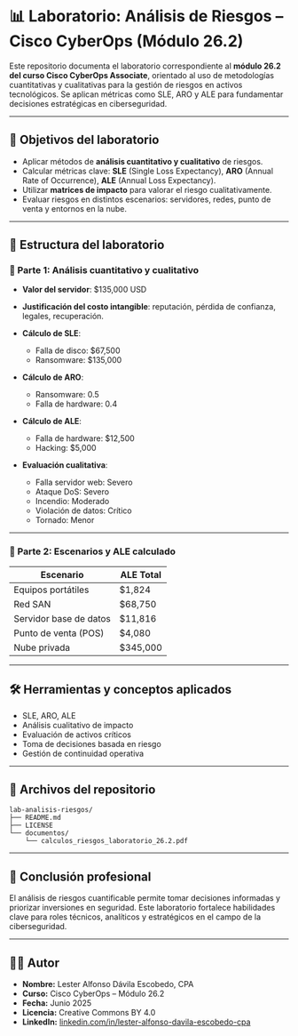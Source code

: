 # 📊 Laboratorio: Análisis de Riesgos – Cisco CyberOps (Módulo 26.2)

Este repositorio documenta el laboratorio correspondiente al **módulo 26.2 del curso Cisco CyberOps Associate**, orientado al uso de metodologías cuantitativas y cualitativas para la gestión de riesgos en activos tecnológicos. Se aplican métricas como SLE, ARO y ALE para fundamentar decisiones estratégicas en ciberseguridad.

---

## 🎯 Objetivos del laboratorio

- Aplicar métodos de **análisis cuantitativo y cualitativo** de riesgos.
- Calcular métricas clave: **SLE** (Single Loss Expectancy), **ARO** (Annual Rate of Occurrence), **ALE** (Annual Loss Expectancy).
- Utilizar **matrices de impacto** para valorar el riesgo cualitativamente.
- Evaluar riesgos en distintos escenarios: servidores, redes, punto de venta y entornos en la nube.

---

## 🧪 Estructura del laboratorio

### 🔹 Parte 1: Análisis cuantitativo y cualitativo

- **Valor del servidor**: $135,000 USD
- **Justificación del costo intangible**: reputación, pérdida de confianza, legales, recuperación.
- **Cálculo de SLE**:
  - Falla de disco: $67,500
  - Ransomware: $135,000
- **Cálculo de ARO**:
  - Ransomware: 0.5
  - Falla de hardware: 0.4
- **Cálculo de ALE**:
  - Falla de hardware: $12,500
  - Hacking: $5,000

- **Evaluación cualitativa**:
  - Falla servidor web: Severo
  - Ataque DoS: Severo
  - Incendio: Moderado
  - Violación de datos: Crítico
  - Tornado: Menor

---

### 🔹 Parte 2: Escenarios y ALE calculado

| Escenario                  | ALE Total |
|---------------------------|-----------|
| Equipos portátiles        | $1,824    |
| Red SAN                   | $68,750   |
| Servidor base de datos    | $11,816   |
| Punto de venta (POS)      | $4,080    |
| Nube privada              | $345,000  |

---

## 🛠️ Herramientas y conceptos aplicados

- SLE, ARO, ALE
- Análisis cualitativo de impacto
- Evaluación de activos críticos
- Toma de decisiones basada en riesgo
- Gestión de continuidad operativa

---

## 📁 Archivos del repositorio

```
lab-analisis-riesgos/
├── README.md
├── LICENSE
└── documentos/
    └── calculos_riesgos_laboratorio_26.2.pdf
```

---

## 🧠 Conclusión profesional

El análisis de riesgos cuantificable permite tomar decisiones informadas y priorizar inversiones en seguridad. Este laboratorio fortalece habilidades clave para roles técnicos, analíticos y estratégicos en el campo de la ciberseguridad.

---

## 👨‍💻 Autor

- **Nombre:** Lester Alfonso Dávila Escobedo, CPA  
- **Curso:** Cisco CyberOps – Módulo 26.2  
- **Fecha:** Junio 2025  
- **Licencia:** Creative Commons BY 4.0  
- **LinkedIn:** [linkedin.com/in/lester-alfonso-davila-escobedo-cpa](https://www.linkedin.com/in/lester-alfonso-davila-escobedo-cpa)

